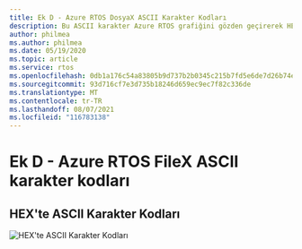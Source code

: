 ```yaml
---
title: Ek D - Azure RTOS DosyaX ASCII Karakter Kodları
description: Bu ASCII karakter Azure RTOS grafiğini gözden geçirerek HEX'te DosyaX karakter kodları hakkında bilgi edinebilirsiniz.
author: philmea
ms.author: philmea
ms.date: 05/19/2020
ms.topic: article
ms.service: rtos
ms.openlocfilehash: 0db1a176c54a83805b9d737b2b0345c215b7fd5e6de7d26b74e1c838094a8723
ms.sourcegitcommit: 93d716cf7e3d735b18246d659ec9ec7f82c336de
ms.translationtype: MT
ms.contentlocale: tr-TR
ms.lasthandoff: 08/07/2021
ms.locfileid: "116783138"
---
```

# <a name="appendix-d---azure-rtos-filex-ascii-character-codes"></a>Ek D - Azure RTOS FileX ASCII karakter kodları

## <a name="ascii-character-codes-in-hex"></a>**HEX'te ASCII Karakter Kodları**

![HEX'te ASCII Karakter Kodları](./media/user-guide/ascii-character-codes-hex.png)
